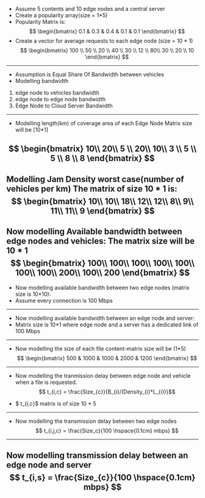 * Assume 5 contents and 10 edge nodes and a central server
* Create a popularity array(size = 1*5)
* Popularity Matrix is:
$$
\begin{bmatrix}
0.1 & 0.3 & 0.4 & 0.1 & 0.1
\end{bmatrix}
$$
* Create a vector for average requests to each edge node (size = 10 * 1) 
$$
\begin{bmatrix}
100 \\
50 \\
20 \\
40 \\
30 \\
12 \\
80\\
30 \\
20 \\
10
\end{bmatrix}
$$
------------------------------------------------
* Assumption is Equal Share Of Bandwidth between vehicles
* Modelling bandwidth 
1. edge node to vehicles bandwidth
2. edge node to edge node bandwidth
3. Edge Node to Cloud Server Bandwidth

----------------------------------------------
* Modelling length(km) of coverage area of each Edge Node Matrix size will be [10*1]

$$
\begin{bmatrix}
10\\
20\\
5 \\
20\\
10\\
3 \\
5 \\
5 \\
8 \\
8
\end{bmatrix}
$$
---------------------------------------------
Modelling Jam Density worst case(number of vehicles per km)
The matrix of size 10 \* 1 is:
$$
\begin{bmatrix}
10\\
10\\
18\\
12\\
12\\
8\\
9\\
11\\
11\\
9
\end{bmatrix}
$$
---------------------------------------------------
Now modelling Available bandwidth between edge nodes and vehicles:
The matrix size will be 10 * 1
$$
\begin{bmatrix}
100\\
100\\
100\\
100\\
100\\
100\\
100\\
200\\
100\\
200
\end{bmatrix}
$$
--------------------------------------------
* Now modelling available bandwidth between two edge nodes
(matrix size is 10*10):
* Assume every connection is 100 Mbps
----------------------------------------------
* Now modelling available bandwidth between an edge node and server:
* Matrix size is 10*1 where edge node and a server has a dedicated link of 100 Mbps
----------------------------------------------------
* Now modelling the size of each file content-matrix size will be (1*5)
$$
\begin{bmatrix}
500 & 1000 & 1000 & 2000 & 1200
\end{bmatrix}
$$
---------------------------------------------------
* Now modelling the tranmission delay between edge node and vehicle when a file is requested.
    $$ t_{i,c} =  \frac{Size_{c}}{B_{i}/(Density_{i}*L_{i})}$$

 * $ t_{i,c}$ matrix is of size 10 * 5
-----------------------------------------------------
* Now modelling the transmission delay between two edge nodes
$$
t_{i,j,c} = \frac{Size_c}{100 \hspace{0.1cm} mbps}
$$
-----------------------------------------------
Now modelling transmission delay between an edge node and server
$$
t_{i,s} = \frac{Size_{c}}{100 \hspace{0.1cm} mbps}
$$
-------------------------------------------------




